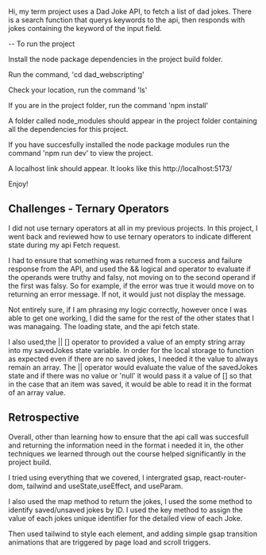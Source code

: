 Hi, my term project uses a Dad Joke API, to fetch a list of dad jokes.
There is a search function that querys keywords to the api, then responds with jokes containing the keyword of the input field.

-- To run the project

Install the node package dependencies in the project build folder.

Run the command, 'cd dad_webscripting'

Check your location, run the command 'ls'

If you are in the project folder, run the command 'npm install'

A folder called node_modules should appear in the project folder containing all the dependencies for this project.

If you have succesfully installed the node package modules run the command 'npm run dev' to view the project.

A localhost link should appear. It looks like this  http://localhost:5173/

Enjoy!

Challenges - Ternary Operators
----------

I did not use ternary operators at all in my previous projects. In this project, I went back and reviewed how to use ternary operators to indicate different state during my api Fetch request. 

I had to ensure that something was returned from a success and failure response from the API, and used the && logical and operator to evaluate if the operands were truthy and falsy, not moving on to the second operand if the first was falsy. So for example, if the error was true it would move on to returning an error message. If not, it would just not display the message. 

Not entirely sure, if I am phrasing my logic correctly, however once I was able to get one working, I did the same for the rest of the other states that I was managaing. The loading state, and the api fetch state. 

I also used,the || [] operator to provided a value of an empty string array into my savedJokes state variable. In order for the local storage to function as expected even if there are no saved jokes, I needed it the value to always remain an array. The || operator would evaluate the value of the savedJokes state and if there was no value or 'null' it would pass it a value of [] so that in the case that an item was saved, it would be able to read it in the format of an array value.

Retrospective
---------

Overall, other than learning how to ensure that the api call was succesfull and returning the information need in the format i needed it in, the other techniques we learned through out the course helped significantly in the project build.

I tried using everything that we covered, I intergrated gsap, react-router-dom, tailwind and useState,useEffect, and useParam.

I also used the map method to return the jokes, I used the some method to identify saved/unsaved jokes by ID. I used the key method to assign the value of each jokes unique identifier for the detailed view of each Joke.

Then used tailwind to style each element, and adding simple gsap transition animations that are triggered by page load and scroll triggers.
 
